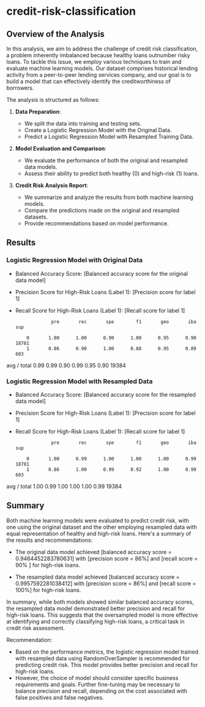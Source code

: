 # credit-risk-classification

## Overview of the Analysis

In this analysis, we aim to address the challenge of credit risk classification, a problem inherently imbalanced because healthy loans outnumber risky loans. To tackle this issue, we employ various techniques to train and evaluate machine learning models. Our dataset comprises historical lending activity from a peer-to-peer lending services company, and our goal is to build a model that can effectively identify the creditworthiness of borrowers.

The analysis is structured as follows:

1. **Data Preparation**:
   - We split the data into training and testing sets.
   - Create a Logistic Regression Model with the Original Data.
   - Predict a Logistic Regression Model with Resampled Training Data.

2. **Model Evaluation and Comparison**:
   - We evaluate the performance of both the original and resampled data models.
   - Assess their ability to predict both healthy (0) and high-risk (1) loans.

3. **Credit Risk Analysis Report**:
   - We summarize and analyze the results from both machine learning models.
   - Compare the predictions made on the original and resampled datasets.
   - Provide recommendations based on model performance.

## Results

### Logistic Regression Model with Original Data
- Balanced Accuracy Score: [Balanced accuracy score for the original data model]
- Precision Score for High-Risk Loans (Label 1): [Precision score for label 1]
- Recall Score for High-Risk Loans (Label 1): [Recall score for label 1]

                   pre       rec       spe        f1       geo       iba       sup

          0       1.00      1.00      0.90      1.00      0.95      0.90     18781
          1       0.86      0.90      1.00      0.88      0.95      0.89       603

avg / total       0.99      0.99      0.90      0.99      0.95      0.90     19384

### Logistic Regression Model with Resampled Data
- Balanced Accuracy Score: [Balanced accuracy score for the resampled data model]
- Precision Score for High-Risk Loans (Label 1): [Precision score for label 1]
- Recall Score for High-Risk Loans (Label 1): [Recall score for label 1]

                   pre       rec       spe        f1       geo       iba       sup

          0       1.00      0.99      1.00      1.00      1.00      0.99     18781
          1       0.86      1.00      0.99      0.92      1.00      0.99       603

avg / total       1.00      0.99      1.00      1.00      1.00      0.99     19384

## Summary

Both machine learning models were evaluated to predict credit risk, with one using the original dataset and the other employing resampled data with equal representation of healthy and high-risk loans. Here's a summary of the results and recommendations:

- The original data model achieved [balanced accuracy score = 0.9464452283780631] with [precision score = 86%] and [recall score = 90% ] for high-risk loans.

- The resampled data model achieved [balanced accuracy score = 0.9957592281038412] with [precision score = 86%] and [recall score = 100%] for high-risk loans.

In summary, while both models showed similar balanced accuracy scores, the resampled data model demonstrated better precision and recall for high-risk loans. This suggests that the oversampled model is more effective at identifying and correctly classifying high-risk loans, a critical task in credit risk assessment.

Recommendation:
- Based on the performance metrics, the logistic regression model trained with resampled data using RandomOverSampler is recommended for predicting credit risk. This model provides better precision and recall for high-risk loans.
- However, the choice of model should consider specific business requirements and goals. Further fine-tuning may be necessary to balance precision and recall, depending on the cost associated with false positives and false negatives.